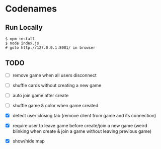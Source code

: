 # Codenames

## Run Locally
```
$ npm install
$ node index.js
# goto http://127.0.0.1:8081/ in browser
```

## TODO
- [ ] remove game when all users disconnect
- [ ] shuffle cards without creating a new game
- [ ] auto join game after create

- [ ] shuffle game & color when game created
- [x] detect user closing tab (remove client from game and its connection)
- [x] require user to leave game before create/join a new game (weird blinking when create & join a game without leaving previous game)
- [x] show/hide map
